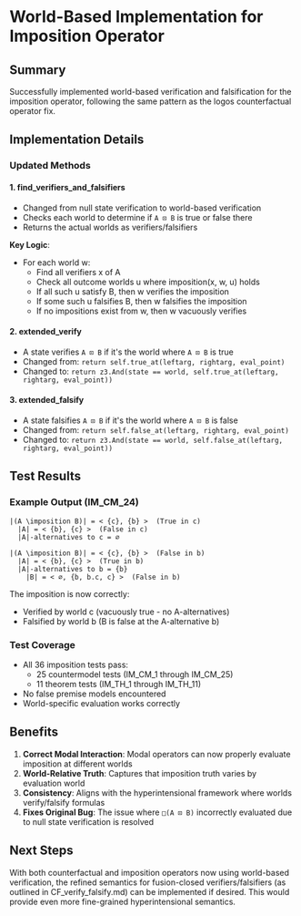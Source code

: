 # World-Based Implementation for Imposition Operator

## Summary

Successfully implemented world-based verification and falsification for the imposition operator, following the same pattern as the logos counterfactual operator fix.

## Implementation Details

### Updated Methods

#### 1. find_verifiers_and_falsifiers
- Changed from null state verification to world-based verification
- Checks each world to determine if `A ⊡ B` is true or false there
- Returns the actual worlds as verifiers/falsifiers

**Key Logic**:
- For each world w:
  - Find all verifiers x of A
  - Check all outcome worlds u where imposition(x, w, u) holds
  - If all such u satisfy B, then w verifies the imposition
  - If some such u falsifies B, then w falsifies the imposition
  - If no impositions exist from w, then w vacuously verifies

#### 2. extended_verify
- A state verifies `A ⊡ B` if it's the world where `A ⊡ B` is true
- Changed from: `return self.true_at(leftarg, rightarg, eval_point)`
- Changed to: `return z3.And(state == world, self.true_at(leftarg, rightarg, eval_point))`

#### 3. extended_falsify
- A state falsifies `A ⊡ B` if it's the world where `A ⊡ B` is false
- Changed from: `return self.false_at(leftarg, rightarg, eval_point)`
- Changed to: `return z3.And(state == world, self.false_at(leftarg, rightarg, eval_point))`

## Test Results

### Example Output (IM_CM_24)
```
|(A \imposition B)| = < {c}, {b} >  (True in c)
  |A| = < {b}, {c} >  (False in c)
  |A|-alternatives to c = ∅

|(A \imposition B)| = < {c}, {b} >  (False in b)
  |A| = < {b}, {c} >  (True in b)
  |A|-alternatives to b = {b}
    |B| = < ∅, {b, b.c, c} >  (False in b)
```

The imposition is now correctly:
- Verified by world c (vacuously true - no A-alternatives)
- Falsified by world b (B is false at the A-alternative b)

### Test Coverage
- All 36 imposition tests pass:
  - 25 countermodel tests (IM_CM_1 through IM_CM_25)
  - 11 theorem tests (IM_TH_1 through IM_TH_11)
- No false premise models encountered
- World-specific evaluation works correctly

## Benefits

1. **Correct Modal Interaction**: Modal operators can now properly evaluate imposition at different worlds
2. **World-Relative Truth**: Captures that imposition truth varies by evaluation world
3. **Consistency**: Aligns with the hyperintensional framework where worlds verify/falsify formulas
4. **Fixes Original Bug**: The issue where `□(A ⊡ B)` incorrectly evaluated due to null state verification is resolved

## Next Steps

With both counterfactual and imposition operators now using world-based verification, the refined semantics for fusion-closed verifiers/falsifiers (as outlined in CF_verify_falsify.md) can be implemented if desired. This would provide even more fine-grained hyperintensional semantics.